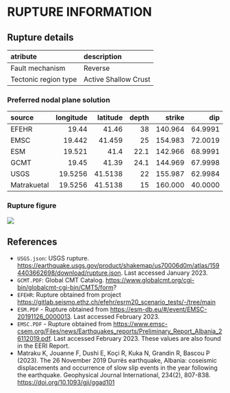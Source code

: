 # RUPTURE INFORMATION
    
## Rupture details

| atribute             | description          |
|:---------------------|:---------------------|
| Fault mechanism       | Reverse              |
| Tectonic region type | Active Shallow Crust |

### Preferred nodal plane solution

| source   |   longitude |   latitude |   depth |   strike |     dip |   rake |   mag |
|:---------|------------:|-----------:|--------:|---------:|--------:|-------:|------:|
| EFEHR    |     19.44   |    41.46   |    38   |  140.964 | 64.9991 |     80 |   6.4 |
| EMSC     |     19.442  |    41.459  |    25   |  154.983 | 72.0019 |     85 |   6.3 |
| ESM      |     19.521  |    41.4    |    22.1 |  142.966 | 68.9991 |     79 |   6.4 |
| GCMT     |     19.45   |    41.39   |    24.1 |  144.969 | 67.9998 |     79 |   6.4 |
| USGS     |     19.5256 |    41.5138 |    22   |  155.987 | 62.9984 |     89 |   6.4 |
| Matrakuetal     |     19.5256 |    41.5138 |    15   |  160.000 | 40.0000 |     70 |   6.38 |

### Rupture figure

![](earthquake_ruptures.png)

## References

- `USGS.json`: USGS rupture. https://earthquake.usgs.gov/product/shakemap/us70006d0m/atlas/1594403662698/download/rupture.json. Last accessed January 2023.
- `GCMT.PDF`: Global CMT Catalog. https://www.globalcmt.org/cgi-bin/globalcmt-cgi-bin/CMT5/form?
- `EFEHR`: Rupture obtained from project https://gitlab.seismo.ethz.ch/efehr/esrm20_scenario_tests/-/tree/main
- `ESM.PDF` - Rupture obtained from https://esm-db.eu/#/event/EMSC-20191126_0000013. Last accessed February 2023.
- `EMSC.PDF` - Rupture obtained from https://www.emsc-csem.org/Files/news/Earthquakes_reports/Preliminary_Report_Albania_26112019.pdf. Last accessed February 2023. These values are also found in the EERI Report.
- Matraku K, Jouanne F, Dushi E, Koçi R, Kuka N, Grandin R, Bascou P (2023). The 26 November 2019 Durrës earthquake, Albania: coseismic displacements and occurrence of slow slip events in the year following the earthquake. Geophysical Journal International, 234(2), 807-838. https://doi.org/10.1093/gji/ggad101




